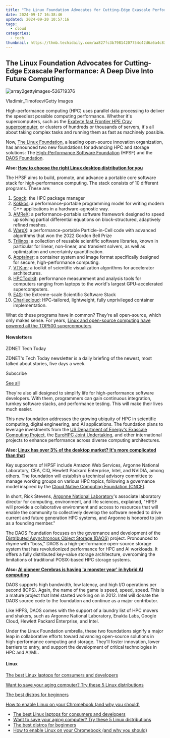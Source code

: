 ```yaml
---
title: "The Linux Foundation Advocates for Cutting-Edge Exascale Performance: A Deep Dive Into Future Computing"
date: 2024-09-17 16:38:46
updated: 2024-09-20 10:57:16
tags:
  - cloud
categories:
  - tech
thumbnail: https://thmb.techidaily.com/aa827fc3b79814207754c42d6a6a4c83088ec414afa88e6a5b8f7881f823fc3c.jpg
---
```


## The Linux Foundation Advocates for Cutting-Edge Exascale Performance: A Deep Dive Into Future Computing

![array2gettyimages-526719376](https://www.zdnet.com/a/img/resize/42229f19ea7a157f2d8fc4936b97a5ca08b4bb1c/2023/11/14/1bf2f8b6-465a-4d2d-8491-86f4c90fd725/array2gettyimages-526719376.jpg?auto=webp&width=1280)

Vladimir\_Timofeev/Getty Images

High-performance computing (HPC) uses parallel data processing to deliver the speediest possible computing performance. Whether it's supercomputers, such as the [Exabyte fast Frontier HPE Cray supercomputer](https://www.zdnet.com/article/this-giant-supercomputer-dominates-the-rankings-and-catching-it-will-take-a-lot-of-work/), or clusters of hundreds or thousands of servers, it's all about taking complex tasks and running them as fast as machinely possible.

Now, [The Linux Foundation](https://www.linuxfoundation.org/), a leading open-source innovation organization, has announced two new foundations for advancing HPC and storage solutions: The [High-Performance Software Foundation](https://www.linuxfoundation.org/press/linux-foundation-announces-intent-to-form-high-performance-software-foundation-hpsf) (HPSF) and the [DAOS Foundation](https://foundation.daos.io/). 

**Also: [How to choose the right Linux desktop distribution for you](https://www.zdnet.com/article/how-to-choose-the-right-linux-desktop-distribution-for-you/)**

The HPSF aims to build, promote, and advance a portable core software stack for high-performance computing. The stack consists of 10 different programs. These are:

1. [Spack](https://spack.io/): the HPC package manager
2. [Kokkos](https://github.com/kokkos/kokkos): a performance-portable programming model for writing modern C++ applications in a hardware-agnostic way.
3. [AMReX](https://amrex-codes.github.io/amrex/): a performance-portable software framework designed to speed up solving partial differential equations on block-structured, adaptively refined meshes.
4. [WarpX](https://github.com/ECP-WarpX/WarpX): a performance-portable Particle-in-Cell code with advanced algorithms that won the 2022 Gordon Bell Prize
5. [Trilinos](https://trilinos.github.io/): a collection of reusable scientific software libraries, known in particular for linear, non-linear, and transient solvers, as well as optimization and uncertainty quantification.
6. [Apptainer](https://apptainer.org/): a container system and image format specifically designed for secure, high-performance computing.
7. [VTK-m](https://m.vtk.org/): a toolkit of scientific visualization algorithms for accelerator architectures.
8. [HPCToolkit](http://hpctoolkit.org/): performance measurement and analysis tools for computers ranging from laptops to the world's largest GPU-accelerated supercomputers.
9. [E4S](https://e4s-project.github.io/): the Extreme-scale Scientific Software Stack
10. [Charliecloud](https://hpc.github.io/charliecloud/): HPC-tailored, lightweight, fully unprivileged container implementation.

What do these programs have in common? They're all open-source, which only makes sense. For years, [Linux and open-source computing have powered all the TOP500 supercomputers](https://www.zdnet.com/article/linux-totally-dominates-supercomputers/) 

#### Newsletters

ZDNET Tech Today

ZDNET's Tech Today newsletter is a daily briefing of the newest, most talked about stories, five days a week.

 Subscribe

[See all](https://www.zdnet.com/newsletters/)

They're also all designed to simplify life for high-performance software developers. With them, programmers can gain continuous integration, turnkey software stacks, and performance testing. This will make their lives much easier. 

This new foundation addresses the growing ubiquity of HPC in scientific computing, digital engineering, and AI applications. The foundation plans to leverage investments from the [US Department of Energy's Exascale Computing Project](https://www.exascaleproject.org/), the [EuroHPC Joint Undertaking](https://eurohpc-ju.europa.eu/index%5Fen), and other international projects to enhance performance across diverse computing architectures.

**Also: [Linux has over 3% of the desktop market? It's more complicated than that](https://www.zdnet.com/article/linux-has-over-3-of-the-desktop-market-its-more-complicated-than-that/)**

Key supporters of HPSF include Amazon Web Services, Argonne National Laboratory, CEA, CIQ, Hewlett Packard Enterprise, Intel, and NVIDIA, among others. The foundation will establish a technical advisory committee to manage working groups on various HPC topics, following a governance model inspired by the [Cloud Native Computing Foundation (CNCF)](https://www.cncf.io/).

In short, Rick Stevens, [Argonne National Laboratory](https://www.anl.gov/)'s associate laboratory director for computing, environment, and life sciences, explained, "HPSF will provide a collaborative environment and access to resources that will enable the community to collectively develop the software needed to drive current and future generation HPC systems, and Argonne is honored to join as a founding member."

The DAOS Foundation focuses on the governance and development of the [Distributed Asynchronous Object Storage (DAOS)](https://docs.daos.io/) project. Pronounced to rhyme with "boss," DAOS is a high-performance open-source storage system that has revolutionized performance for HPC and AI workloads. It offers a fully distributed key-value storage architecture, overcoming the limitations of traditional POSIX-based HPC storage systems.

**Also: [AI pioneer Cerebras is having 'a monster year' in hybrid AI computing](https://www.zdnet.com/article/ai-pioneer-cerebras-is-having-a-monster-year-in-hybrid-ai-computing/)**

DAOS supports high bandwidth, low latency, and high I/O operations per second (IOPS). Again, the name of the game is speed, speed, speed. This is a mature project that Intel started working on in 2012\. Intel will donate the DAOS source code to the foundation and continue as a major contributor.

Like HPFS, DAOS comes with the support of a laundry list of HPC movers and shakers, such as Argonne National Laboratory, Enakta Labs, Google Cloud, Hewlett Packard Enterprise, and Intel.

Under the Linux Foundation umbrella, these two foundations signify a major leap in collaborative efforts toward advancing open-source solutions in high-performance computing and storage. They'll foster innovation, lower barriers to entry, and support the development of critical technologies in HPC and AI/ML.

#### Linux

[The best Linux laptops for consumers and developers](https://www.zdnet.com/article/best-linux-laptop/ "The best Linux laptops for consumers and developers")

[Want to save your aging computer? Try these 5 Linux distributions](https://www.zdnet.com/article/want-to-save-your-old-computer-try-these-5-linux-distributions/ "Want to save your aging computer? Try these 5 Linux distributions")

[The best distros for beginners](https://www.zdnet.com/article/best-linux-desktops-for-beginners/ "The best distros for beginners")

[How to enable Linux on your Chromebook (and why you should)](https://www.zdnet.com/article/how-to-enable-linux-on-your-chromebook-and-why-you-should/ "How to enable Linux on your Chromebook (and why you should)")

* [The best Linux laptops for consumers and developers](https://www.zdnet.com/article/best-linux-laptop/ "The best Linux laptops for consumers and developers")
* [Want to save your aging computer? Try these 5 Linux distributions](https://www.zdnet.com/article/want-to-save-your-old-computer-try-these-5-linux-distributions/ "Want to save your aging computer? Try these 5 Linux distributions")
* [The best distros for beginners](https://www.zdnet.com/article/best-linux-desktops-for-beginners/ "The best distros for beginners")
* [How to enable Linux on your Chromebook (and why you should)](https://www.zdnet.com/article/how-to-enable-linux-on-your-chromebook-and-why-you-should/ "How to enable Linux on your Chromebook (and why you should)")

<ins class="adsbygoogle"
     style="display:block"
     data-ad-format="autorelaxed"
     data-ad-client="ca-pub-7571918770474297"
     data-ad-slot="1223367746"></ins>



<ins class="adsbygoogle"
     style="display:block"
     data-ad-client="ca-pub-7571918770474297"
     data-ad-slot="8358498916"
     data-ad-format="auto"
     data-full-width-responsive="true"></ins>
